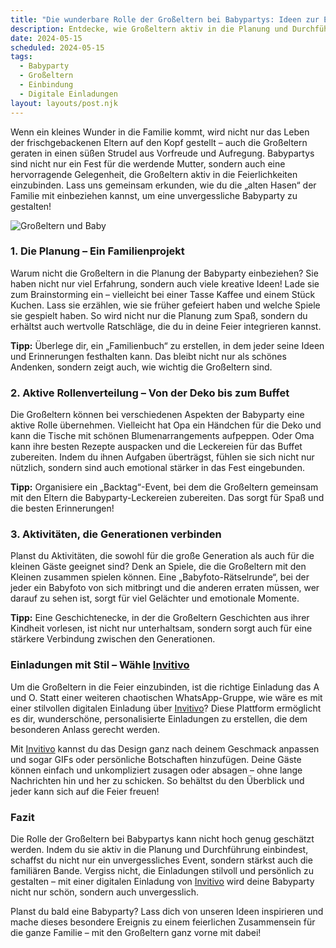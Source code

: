 ```yaml
---
title: "Die wunderbare Rolle der Großeltern bei Babypartys: Ideen zur Einbindung und digitale Einladungen mit Herz"
description: Entdecke, wie Großeltern aktiv in die Planung und Durchführung von Babypartys einbezogen werden können, und lass dich von kreativen Ideen und digitalen Einladungen inspirieren.
date: 2024-05-15
scheduled: 2024-05-15
tags:
  - Babyparty
  - Großeltern
  - Einbindung
  - Digitale Einladungen
layout: layouts/post.njk
---
```


Wenn ein kleines Wunder in die Familie kommt, wird nicht nur das Leben der frischgebackenen Eltern auf den Kopf gestellt – auch die Großeltern geraten in einen süßen Strudel aus Vorfreude und Aufregung. Babypartys sind nicht nur ein Fest für die werdende Mutter, sondern auch eine hervorragende Gelegenheit, die Großeltern aktiv in die Feierlichkeiten einzubinden. Lass uns gemeinsam erkunden, wie du die „alten Hasen“ der Familie mit einbeziehen kannst, um eine unvergessliche Babyparty zu gestalten!

![Großeltern und Baby](/img/grandparents-baby.webp)

### 1. **Die Planung – Ein Familienprojekt**

Warum nicht die Großeltern in die Planung der Babyparty einbeziehen? Sie haben nicht nur viel Erfahrung, sondern auch viele kreative Ideen! Lade sie zum Brainstorming ein – vielleicht bei einer Tasse Kaffee und einem Stück Kuchen. Lass sie erzählen, wie sie früher gefeiert haben und welche Spiele sie gespielt haben. So wird nicht nur die Planung zum Spaß, sondern du erhältst auch wertvolle Ratschläge, die du in deine Feier integrieren kannst.

**Tipp:** Überlege dir, ein „Familienbuch“ zu erstellen, in dem jeder seine Ideen und Erinnerungen festhalten kann. Das bleibt nicht nur als schönes Andenken, sondern zeigt auch, wie wichtig die Großeltern sind.

### 2. **Aktive Rollenverteilung – Von der Deko bis zum Buffet**

Die Großeltern können bei verschiedenen Aspekten der Babyparty eine aktive Rolle übernehmen. Vielleicht hat Opa ein Händchen für die Deko und kann die Tische mit schönen Blumenarrangements aufpeppen. Oder Oma kann ihre besten Rezepte auspacken und die Leckereien für das Buffet zubereiten. Indem du ihnen Aufgaben überträgst, fühlen sie sich nicht nur nützlich, sondern sind auch emotional stärker in das Fest eingebunden.

**Tipp:** Organisiere ein „Backtag“-Event, bei dem die Großeltern gemeinsam mit den Eltern die Babyparty-Leckereien zubereiten. Das sorgt für Spaß und die besten Erinnerungen!

### 3. **Aktivitäten, die Generationen verbinden**

Planst du Aktivitäten, die sowohl für die große Generation als auch für die kleinen Gäste geeignet sind? Denk an Spiele, die die Großeltern mit den Kleinen zusammen spielen können. Eine „Babyfoto-Rätselrunde“, bei der jeder ein Babyfoto von sich mitbringt und die anderen erraten müssen, wer darauf zu sehen ist, sorgt für viel Gelächter und emotionale Momente.

**Tipp:** Eine Geschichtenecke, in der die Großeltern Geschichten aus ihrer Kindheit vorlesen, ist nicht nur unterhaltsam, sondern sorgt auch für eine stärkere Verbindung zwischen den Generationen.

### **Einladungen mit Stil – Wähle [Invitivo](https://invitivo.com/create)**

Um die Großeltern in die Feier einzubinden, ist die richtige Einladung das A und O. Statt einer weiteren chaotischen WhatsApp-Gruppe, wie wäre es mit einer stilvollen digitalen Einladung über [Invitivo](https://invitivo.com/)? Diese Plattform ermöglicht es dir, wunderschöne, personalisierte Einladungen zu erstellen, die dem besonderen Anlass gerecht werden. 

Mit [Invitivo](https://invitivo.com/) kannst du das Design ganz nach deinem Geschmack anpassen und sogar GIFs oder persönliche Botschaften hinzufügen. Deine Gäste können einfach und unkompliziert zusagen oder absagen – ohne lange Nachrichten hin und her zu schicken. So behältst du den Überblick und jeder kann sich auf die Feier freuen!

### **Fazit**

Die Rolle der Großeltern bei Babypartys kann nicht hoch genug geschätzt werden. Indem du sie aktiv in die Planung und Durchführung einbindest, schaffst du nicht nur ein unvergessliches Event, sondern stärkst auch die familiären Bande. Vergiss nicht, die Einladungen stilvoll und persönlich zu gestalten – mit einer digitalen Einladung von [Invitivo](https://invitivo.com) wird deine Babyparty nicht nur schön, sondern auch unvergesslich.

Planst du bald eine Babyparty? Lass dich von unseren Ideen inspirieren und mache dieses besondere Ereignis zu einem feierlichen Zusammensein für die ganze Familie – mit den Großeltern ganz vorne mit dabei!
